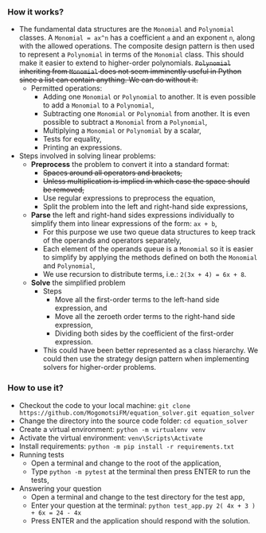 ### How it works?
* The fundamental data structures are the `Monomial` and `Polynomial` classes.  A `Monomial = ax^n` has a coefficient `a` and an exponent `n`, along with the allowed operations. The composite design pattern is then used to represent a `Polynomial` in terms of the `Monomial` class. This should make it easier to extend to higher-order polynomials. ~~`Polynomial` inheriting from `Monomial` does not seem imminently useful in Python since a list can contain anything. We can do without it.~~ 
    * Permitted operations:
        * Adding one `Monomial` or `Polynomial` to another. It is even possible to add a `Monomial` to 
        a `Polynomial`,
        * Subtracting one `Monomial` or `Polynomial` from another. It is even possible to subtract a `Monomial` from a `Polynomial`,
        * Multiplying a `Monomial` or `Polynomial` by a scalar,
        * Tests for equality,
        * Printing an expressions.
* Steps involved in solving linear problems:
    * **Preprocess** the problem to convert it into a standard format:
        * ~~Spaces around all operators and brackets,~~
        * ~~Unless multiplication is implied in which case the space should be removed,~~
        * Use regular expressions to preprocess the equation,
        * Split the problem into the left and right-hand side expressions,
    * **Parse** the left and right-hand sides expressions individually to simplify them into linear expressions of the form: `ax + b`,
        * For this purpose we use two queue data structures to keep track of the operands and operators separately,
        * Each element of the operands queue is a `Monomial` so it is easier to simplify by applying the methods defined on both the `Monomial` and `Polynomial`,
        * We use recursion to distribute terms, i.e.: `2(3x + 4) = 6x + 8`.
    * **Solve** the simplified problem
        * Steps 
            * Move all the first-order terms to the left-hand side expression, and 
            * Move all the zeroeth order terms to the right-hand side expression,
            * Dividing both sides by the coefficient of the first-order expression.
        * This could have been better represented as a class hierarchy. We could then use the strategy design pattern when implementing solvers for higher-order problems.


### How to use it?
* Checkout the code to your local machine: `git clone https://github.com/MogomotsiFM/equation_solver.git equation_solver`
* Change the directory into the source code folder: `cd equation_solver`
* Create a virtual environment: `python -m virtualenv venv`
* Activate the virtual environment: `venv\Scripts\Activate`
* Install requirements: `python -m pip install -r requirements.txt`
* Running tests
    * Open a terminal and change to the root of the application,
    * Type `python -m pytest` at the terminal then press ENTER to run the tests,
* Answering your question
    * Open a terminal and change to the test directory for the test app,
    * Enter your question at the terminal: 
        `python test_app.py 2( 4x + 3 ) + 6x = 24 - 4x` 
    * Press ENTER and the application should respond with the solution.
